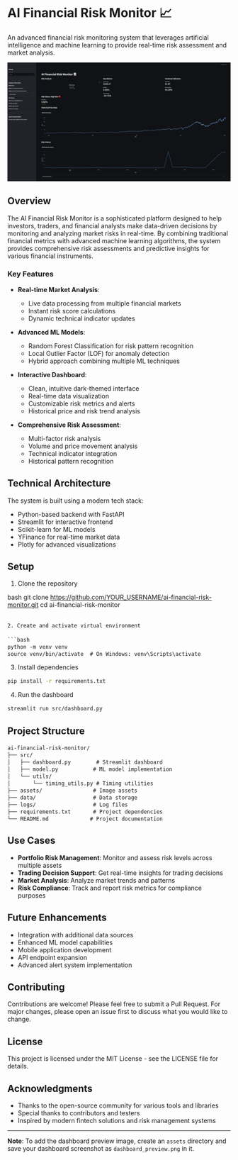 # AI Financial Risk Monitor 📈

An advanced financial risk monitoring system that leverages artificial intelligence and machine learning to provide real-time risk assessment and market analysis.

![AI Financial Risk Monitor Dashboard](assets/dashboard_preview.png)

## Overview

The AI Financial Risk Monitor is a sophisticated platform designed to help investors, traders, and financial analysts make data-driven decisions by monitoring and analyzing market risks in real-time. By combining traditional financial metrics with advanced machine learning algorithms, the system provides comprehensive risk assessments and predictive insights for various financial instruments.

### Key Features

- **Real-time Market Analysis**: 
  - Live data processing from multiple financial markets
  - Instant risk score calculations
  - Dynamic technical indicator updates

- **Advanced ML Models**:
  - Random Forest Classification for risk pattern recognition
  - Local Outlier Factor (LOF) for anomaly detection
  - Hybrid approach combining multiple ML techniques

- **Interactive Dashboard**:
  - Clean, intuitive dark-themed interface
  - Real-time data visualization
  - Customizable risk metrics and alerts
  - Historical price and risk trend analysis

- **Comprehensive Risk Assessment**:
  - Multi-factor risk analysis
  - Volume and price movement analysis
  - Technical indicator integration
  - Historical pattern recognition

## Technical Architecture

The system is built using a modern tech stack:
- Python-based backend with FastAPI
- Streamlit for interactive frontend
- Scikit-learn for ML models
- YFinance for real-time market data
- Plotly for advanced visualizations

## Setup
1. Clone the repository

bash
git clone https://github.com/YOUR_USERNAME/ai-financial-risk-monitor.git
cd ai-financial-risk-monitor
```

2. Create and activate virtual environment

```bash
python -m venv venv
source venv/bin/activate  # On Windows: venv\Scripts\activate
```

3. Install dependencies

```bash
pip install -r requirements.txt
```

4. Run the dashboard

```bash
streamlit run src/dashboard.py
```

## Project Structure
```
ai-financial-risk-monitor/
├── src/
│   ├── dashboard.py        # Streamlit dashboard
│   ├── model.py           # ML model implementation
│   └── utils/
│       └── timing_utils.py # Timing utilities
├── assets/                # Image assets
├── data/                  # Data storage
├── logs/                  # Log files
├── requirements.txt       # Project dependencies
└── README.md             # Project documentation
```

## Use Cases

- **Portfolio Risk Management**: Monitor and assess risk levels across multiple assets
- **Trading Decision Support**: Get real-time insights for trading decisions
- **Market Analysis**: Analyze market trends and patterns
- **Risk Compliance**: Track and report risk metrics for compliance purposes

## Future Enhancements

- Integration with additional data sources
- Enhanced ML model capabilities
- Mobile application development
- API endpoint expansion
- Advanced alert system implementation

## Contributing

Contributions are welcome! Please feel free to submit a Pull Request. For major changes, please open an issue first to discuss what you would like to change.

## License

This project is licensed under the MIT License - see the LICENSE file for details.

## Acknowledgments

- Thanks to the open-source community for various tools and libraries
- Special thanks to contributors and testers
- Inspired by modern fintech solutions and risk management systems

---
**Note**: To add the dashboard preview image, create an `assets` directory and save your dashboard screenshot as `dashboard_preview.png` in it.